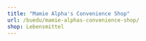 ```yaml
---
title: "Mamie Alpha's Convenience Shop"
url: /buedu/mamie-alphas-convenience-shop/
shop: Lebensmittel
---
```


